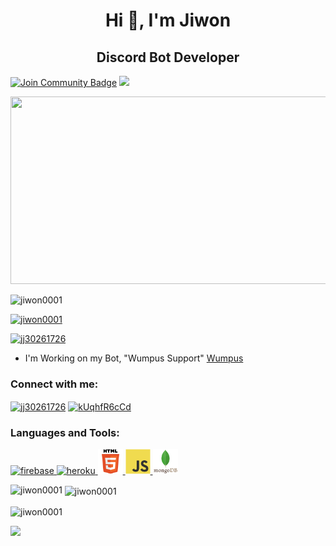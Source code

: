 <h1 align="center">Hi 👋, I'm Jiwon</h1>
<h2 align="center">Discord Bot Developer</h3>
<a href="https://discord.gg/kUqhfR6cCd"><img src="https://img.shields.io/discord/733027681184251937.svg?style=flat&label=Contact%20Me&color=7289DA" alt="Join Community Badge"/></a>
<a href="https://twitter.com/JJ30261726" ><img src="https://img.shields.io/twitter/follow/Jiwon.svg?style=social" /> </a>
<p align="center">
  <img width="760" height="300" src="assets/JiwonAnimated1.gif">
</p>

<p align="left"> <img src="https://komarev.com/ghpvc/?username=jiwon0001&label=Profile%20views&color=0e75b6&style=flat" alt="jiwon0001" /> </p>

<p align="left"> <a href="https://github.com/ryo-ma/github-profile-trophy"><img src="https://github-profile-trophy.vercel.app/?username=jiwon0001" alt="jiwon0001" /></a> </p>

<p align="left"> <a href="https://twitter.com/jj30261726" target="blank"><img src="https://img.shields.io/twitter/follow/jj30261726?logo=twitter&style=for-the-badge" alt="jj30261726" /></a> </p>

- I'm Working on my Bot, "Wumpus Support" [Wumpus](https://discord.com/oauth2/authorize?client_id=845242302083104790&scope=bot&permissions=2146958847)

<h3 align="left">Connect with me:</h3>
<p align="left">
<a href="https://twitter.com/jj30261726" target="blank"><img align="center" src="https://raw.githubusercontent.com/rahuldkjain/github-profile-readme-generator/master/src/images/icons/Social/twitter.svg" alt="jj30261726" height="30" width="40" /></a>
<a href="https://discord.gg/kUqhfR6cCd" target="blank"><img align="center" src="https://raw.githubusercontent.com/rahuldkjain/github-profile-readme-generator/master/src/images/icons/Social/discord.svg" alt="kUqhfR6cCd" height="30" width="40" /></a>
</p>

<h3 align="left">Languages and Tools:</h3>
<p align="left"> <a href="https://firebase.google.com/" target="_blank"> <img src="https://www.vectorlogo.zone/logos/firebase/firebase-icon.svg" alt="firebase" width="40" height="40"/> </a> <a href="https://heroku.com" target="_blank"> <img src="https://www.vectorlogo.zone/logos/heroku/heroku-icon.svg" alt="heroku" width="40" height="40"/> </a> <a href="https://www.w3.org/html/" target="_blank"> <img src="https://raw.githubusercontent.com/devicons/devicon/master/icons/html5/html5-original-wordmark.svg" alt="html5" width="40" height="40"/> </a> <a href="https://developer.mozilla.org/en-US/docs/Web/JavaScript" target="_blank"> <img src="https://raw.githubusercontent.com/devicons/devicon/master/icons/javascript/javascript-original.svg" alt="javascript" width="40" height="40"/> </a> <a href="https://www.mongodb.com/" target="_blank"> <img src="https://raw.githubusercontent.com/devicons/devicon/master/icons/mongodb/mongodb-original-wordmark.svg" alt="mongodb" width="40" height="40"/> </a> </p>

<p><img align="left" src="https://github-readme-stats.vercel.app/api/top-langs?username=jiwon0001&show_icons=true&locale=en&layout=compact" alt="jiwon0001" /></p>

<p>&nbsp;<img align="center" src="https://github-readme-stats.vercel.app/api?username=jiwon0001&show_icons=true&locale=en" alt="jiwon0001" /></p>

<p><img align="center" src="https://github-readme-streak-stats.herokuapp.com/?user=jiwon0001&" alt="jiwon0001" /></p>


<a href="https://top.gg/bot/896349421208494100">
  <img src="https://top.gg/api/widget/896349421208494100.svg">
</a>
